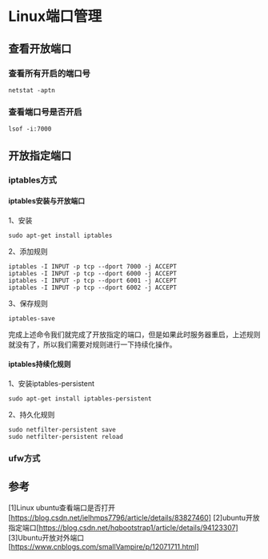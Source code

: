 # Linux端口管理

## 查看开放端口


### 查看所有开启的端口号
```shell
netstat -aptn
```

### 查看端口号是否开启
```shell
lsof -i:7000
```

## 开放指定端口
### iptables方式
#### iptables安装与开放端口
1、安装
```shell
sudo apt-get install iptables
```

2、添加规则
```shell
iptables -I INPUT -p tcp --dport 7000 -j ACCEPT
iptables -I INPUT -p tcp --dport 6000 -j ACCEPT
iptables -I INPUT -p tcp --dport 6001 -j ACCEPT
iptables -I INPUT -p tcp --dport 6002 -j ACCEPT
```

3、保存规则
```shell
iptables-save
```

完成上述命令我们就完成了开放指定的端口，但是如果此时服务器重启，上述规则就没有了，所以我们需要对规则进行一下持续化操作。

#### iptables持续化规则
1、安装iptables-persistent
```shell
sudo apt-get install iptables-persistent
```

2、持久化规则
```shell
sudo netfilter-persistent save
sudo netfilter-persistent reload
```

### ufw方式


## 参考
[1]Linux ubuntu查看端口是否打开[https://blog.csdn.net/ielhmps7796/article/details/83827460]
[2]ubuntu开放指定端口[https://blog.csdn.net/hqbootstrap1/article/details/94123307]
[3]Ubuntu开放对外端口[https://www.cnblogs.com/smallVampire/p/12071711.html]